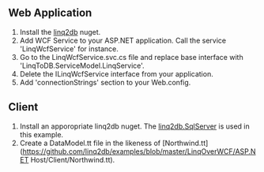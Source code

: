 Web Application
---------------

1. Install the [linq2db](https://nuget.org/packages/linq2db/) nuget.
2. Add WCF Service to your ASP.NET application. Call the service 'LinqWcfService' for instance.
3. Go to the LinqWcfService.svc.cs file and replace base interface with 'LinqToDB.ServiceModel.LinqService'.
4. Delete the ILinqWcfService interface from your application.
5. Add 'connectionStrings' section to your Web.config.

Client
------

1. Install an apporopriate linq2db nuget. The [linq2db.SqlServer](https://nuget.org/packages/linq2db.SqlServer/) is used in this example.
2. Create a DataModel.tt file in the likeness of [Northwind.tt](https://github.com/linq2db/examples/blob/master/LinqOverWCF/ASP.NET Host/Client/Northwind.tt).
